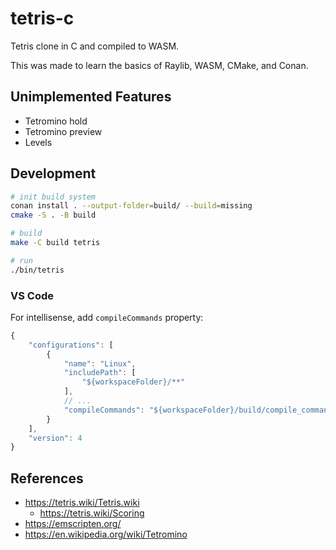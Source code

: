 # tetris-c

Tetris clone in C and compiled to WASM.

This was made to learn the basics of Raylib, WASM, CMake, and Conan.

## Unimplemented Features

- Tetromino hold
- Tetromino preview
- Levels

## Development

```sh
# init build system
conan install . --output-folder=build/ --build=missing
cmake -S . -B build

# build
make -C build tetris

# run
./bin/tetris
```

### VS Code

For intellisense, add `compileCommands` property:

```js
{
    "configurations": [
        {
            "name": "Linux",
            "includePath": [
                "${workspaceFolder}/**"
            ],
            // ...
            "compileCommands": "${workspaceFolder}/build/compile_commands.json"
        }
    ],
    "version": 4
}
```

## References

- https://tetris.wiki/Tetris.wiki
  - https://tetris.wiki/Scoring
- https://emscripten.org/
- https://en.wikipedia.org/wiki/Tetromino
